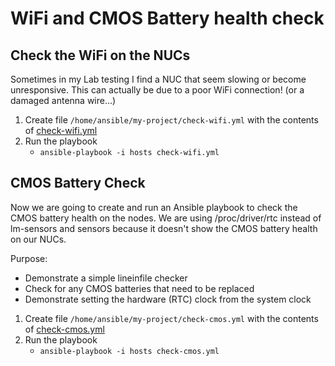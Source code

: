 # WiFi and CMOS Battery health check

## Check the WiFi on the NUCs
Sometimes in my Lab testing I find a NUC that seem slowing or become unresponsive. This can actually be due to a poor WiFi connection! (or a damaged antenna wire...)

1. Create file `/home/ansible/my-project/check-wifi.yml` with the contents of [check-wifi.yml](check-wifi.yml)
2. Run the playbook
    - `ansible-playbook -i hosts check-wifi.yml`


## CMOS Battery Check
Now we are going to create and run an Ansible playbook to check the CMOS battery health on the nodes. We are using /proc/driver/rtc instead of lm-sensors and sensors because it doesn't show the CMOS battery health on our NUCs.

Purpose:
- Demonstrate a simple lineinfile checker
- Check for any CMOS batteries that need to be replaced
- Demonstrate setting the hardware (RTC) clock from the system clock

1. Create file `/home/ansible/my-project/check-cmos.yml` with the contents of [check-cmos.yml](check-cmos.yml)
2. Run the playbook
    - `ansible-playbook -i hosts check-cmos.yml`
